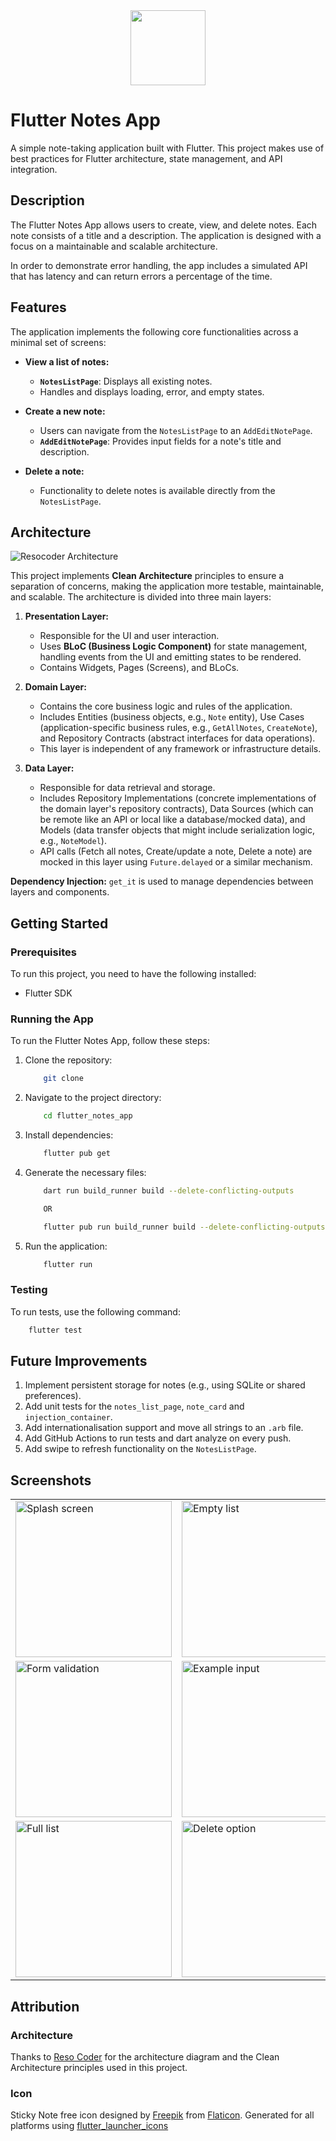 <div align="center"><img src="assets/icon/app_icon.png" width=120/></div>

# Flutter Notes App

A simple note-taking application built with Flutter. This project makes use of best practices for Flutter architecture, state management, and API integration.

## Description

The Flutter Notes App allows users to create, view, and delete notes. Each note consists of a title and a description. The application is designed with a focus on a maintainable and scalable architecture.

In order to demonstrate error handling, the app includes a simulated API that has latency and can return errors a percentage of the time.

## Features

The application implements the following core functionalities across a minimal set of screens:

*   **View a list of notes:**
    *   **`NotesListPage`**: Displays all existing notes.
    *   Handles and displays loading, error, and empty states.

*   **Create a new note:**
    *   Users can navigate from the `NotesListPage` to an `AddEditNotePage`.
    *   **`AddEditNotePage`**: Provides input fields for a note's title and description.
  
*   **Delete a note:**
    *   Functionality to delete notes is available directly from the `NotesListPage`.

## Architecture

![Resocoder Architecture](/docs/arch_reso.webp)

This project implements **Clean Architecture** principles to ensure a separation of concerns, making the application more testable, maintainable, and scalable. The architecture is divided into three main layers:

1.  **Presentation Layer:**
    *   Responsible for the UI and user interaction.
    *   Uses **BLoC (Business Logic Component)** for state management, handling events from the UI and emitting states to be rendered.
    *   Contains Widgets, Pages (Screens), and BLoCs.
  
2.  **Domain Layer:**
    *   Contains the core business logic and rules of the application.
    *   Includes Entities (business objects, e.g., `Note` entity), Use Cases (application-specific business rules, e.g., `GetAllNotes`, `CreateNote`), and Repository Contracts (abstract interfaces for data operations).
    *   This layer is independent of any framework or infrastructure details.
  
3.  **Data Layer:**
    *   Responsible for data retrieval and storage.
    *   Includes Repository Implementations (concrete implementations of the domain layer's repository contracts), Data Sources (which can be remote like an API or local like a database/mocked data), and Models (data transfer objects that might include serialization logic, e.g., `NoteModel`).
    *   API calls (Fetch all notes, Create/update a note, Delete a note) are mocked in this layer using `Future.delayed` or a similar mechanism.

**Dependency Injection:** `get_it` is used to manage dependencies between layers and components.

## Getting Started

### Prerequisites

To run this project, you need to have the following installed:
-   Flutter SDK 

### Running the App

To run the Flutter Notes App, follow these steps:
1.  Clone the repository:
    ```bash
        git clone
    ```

2.  Navigate to the project directory:
    ```bash
        cd flutter_notes_app
    ```

3.  Install dependencies:
    ```bash
        flutter pub get
    ```

4. Generate the necessary files:
    ```bash
        dart run build_runner build --delete-conflicting-outputs

        OR 

        flutter pub run build_runner build --delete-conflicting-outputs
    ```

5.  Run the application:
    ```bash
        flutter run
    ```

### Testing
To run tests, use the following command:
```bash
    flutter test
```

## Future Improvements

1.  Implement persistent storage for notes (e.g., using SQLite or shared preferences).
2.  Add unit tests for the `notes_list_page`, `note_card` and `injection_container`.
3.  Add internationalisation support and move all strings to an `.arb` file.
4.  Add GitHub Actions to run tests and dart analyze on every push.
5.  Add swipe to refresh functionality on the `NotesListPage`.

## Screenshots

<table>
  <tr>
    <td><img src="docs/screenshots/6.png" alt="Splash screen" width="250"/></td>
    <td><img src="docs/screenshots/1.png" alt="Empty list" width="250"/></td>
    <td><img src="docs/screenshots/2.png" alt="Error screen" width="250"/></td>
  </tr>
  <tr>
    <td><img src="docs/screenshots/10.png" alt="Form validation" width="250"/></td>
    <td><img src="docs/screenshots/3.png" alt="Example input" width="250"/></td>
    <td><img src="docs/screenshots/5.png" alt="Snackbar confirmation" width="250"/></td>
  </tr>
  <tr>
    <td><img src="docs/screenshots/0.png" alt="Full list" width="250"/></td>
    <td><img src="docs/screenshots/7.png" alt="Delete option" width="250"/></td>
    <td><img src="docs/screenshots/8.png" alt="Delete confirmation" width="250"/></td>
  </tr>
</table>

## Attribution

### Architecture

Thanks to [Reso Coder](https://resocoder.com/flutter-clean-architecture/) for the architecture diagram and the Clean Architecture principles used in this project.

### Icon

Sticky Note free icon designed by [Freepik](https://www.flaticon.com/free-icon/sticky-note_5942791?term=note) from [Flaticon](https://www.flaticon.com/). Generated for all platforms using [flutter_launcher_icons](https://pub.dev/packages/flutter_launcher_icons)